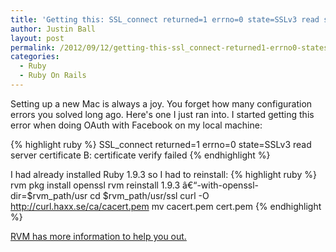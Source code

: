 ```yaml
---
title: 'Getting this: SSL_connect returned=1 errno=0 state=SSLv3 read server certificate B: certificate verify failed'
author: Justin Ball
layout: post
permalink: /2012/09/12/getting-this-ssl_connect-returned1-errno0-statesslv3-read-server-certificate-b-certificate-verify-failed/
categories:
  - Ruby
  - Ruby On Rails
---
```


Setting up a new Mac is always a joy. You forget how many configuration errors you solved long ago. Here's one I just ran into. I started getting this error when doing OAuth with Facebook on my local machine:

{% highlight ruby %}
SSL_connect returned=1 errno=0 state=SSLv3 read server certificate B: certificate verify failed
{% endhighlight %}

I had already installed Ruby 1.9.3 so I had to reinstall:
{% highlight ruby %}
rvm pkg install openssl
rvm reinstall 1.9.3 â€“-with-openssl-dir=$rvm_path/usr
cd $rvm_path/usr/ssl
curl -O http://curl.haxx.se/ca/cacert.pem
mv cacert.pem cert.pem
{% endhighlight %}

<a href="https://rvm.io/packages/openssl/" target="_blank">RVM has more information to help you out.</a>